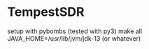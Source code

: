 TempestSDR
===========

setup with pybombs (tested with py3)
make all JAVA_HOME=/usr/lib/jvm/jdk-13 (or whatever)


